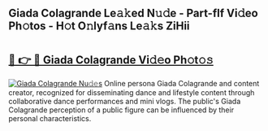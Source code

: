 ## Giada Colagrande Le𝚊𝚔ed N𝚞𝚍e - Part-fIf Vi𝚍eo Ph𝚘tos - H𝚘t O𝚗lyf𝚊ns Le𝚊𝚔s ZiHii

# <h2><a href="http://hf10k0.feru.top/?c=Giada+Colagrande">🔗 👉 🔴 Giada Colagrande Vi𝚍𝚎o Ph𝚘t𝚘𝚜</a></h2>

[![Giada Colagrande Nu𝚍𝚎s](https://i.imgur.com/0TWrTi3.gif)](http://hf10k0.feru.top/?c=Giada+Colagrande)
Online persona Giada Colagrande and content creator, recognized for disseminating dance and lifestyle content through collaborative dance performances and mini vlogs. The public's Giada Colagrande perception of a public figure can be influenced by their personal characteristics. 
